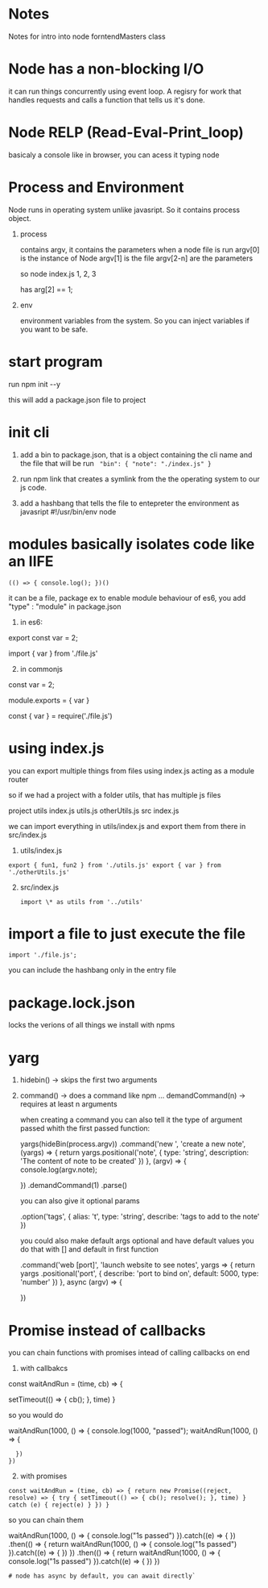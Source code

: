 # Notes

Notes for intro into node forntendMasters class

# Node has a non-blocking I/O

it can run things concurrently using event loop. A regisry for
work that handles requests and calls a function that tells us
it's done.

# Node RELP (Read-Eval-Print_loop)

basicaly a console like in browser, you can acess it typing node

# Process and Environment

Node runs in operating system unlike javasript. So it contains process object.

1.  process

    contains argv, it contains the parameters when a node file is run
    argv[0] is the instance of Node
    argv[1] is the file
    argv[2-n] are the parameters

    so node index.js 1, 2, 3

    has arg[2] == 1;

2.  env

    environment variables from the system. So you can inject variables
    if you want to be safe.

# start program

run npm init --y

this will add a package.json file to project

# init cli

1.  add a bin to package.json, that is a object containing the cli name
    and the file that will be run
    `
"bin": {
"note": "./index.js"
}`

2.  run npm link that creates a symlink from the the operating system
    to our js code.

3.  add a hashbang that tells the file to entepreter the environment as javasript
    #!/usr/bin/env node

# modules basically isolates code like an IIFE

`(() => {
console.log();
})()`

it can be a file, package ex
to enable module behaviour of es6, you add "type" : "module" in package.json

1. in es6:

export const var = 2;

import { var } from './file.js'

2. in commonjs

const var = 2;

module.exports = {
var
}

const { var } = require('./file.js')

# using index.js

you can export multiple things from files using index.js acting as a module router

so if we had a project with a folder utils, that has multiple js files

project
utils
index.js
utils.js
otherUtils.js
src
index.js

we can import everything in utils/index.js and export them from there in src/index.js

1.  utils/index.js

`export { fun1, fun2 } from './utils.js'
    export { var } from './otherUtils.js'`

2.  src/index.js

    `import \* as utils from '../utils'`

# import a file to just execute the file

`import './file.js';`

you can include the hashbang only in the entry file

# package.lock.json

locks the verions of all things we install with npms

# yarg

1. hidebin() -> skips the first two arguments
2. command() -> does a command like npm ...
   demandCommand(n) -> requires at least n arguments

   when creating a command you can also tell it the type of argument passed
   whith the first passed function:

   yargs(hideBin(process.argv))
   .command('new <note>', 'create a new note', (yargs) => {
   return yargs.positional('note', {
   type: 'string',
   description: 'The content of note to be created'
   })
   }, (argv) => {
   console.log(argv.note);

   })
   .demandCommand(1)
   .parse()

   you can also give it optional params

   .option('tags', {
   alias: 't',
   type: 'string',
   describe: 'tags to add to the note'
   })

   you could also make default args optional and have default values
   you do that with [] and default in first function

   .command('web [port]', 'launch website to see notes', yargs => {
   return yargs
   .positional('port', {
   describe: 'port to bind on',
   default: 5000,
   type: 'number'
   })
   }, async (argv) => {

   })

# Promise instead of callbacks

you can chain functions with promises intead of calling callbacks on end

1. with callbakcs

const waitAndRun = (time, cb) => {

setTimeout(() => {
cb();
}, time)
}

so you would do

waitAndRun(1000, () => {
console.log(1000, "passed");
waitAndRun(1000, () => {

      })
    })

2. with promises

`const waitAndRun = (time, cb) => {
return new Promise((reject, resolve) => {
try {
setTimeout(() => {
cb();
resolve();
}, time)
} catch (e) {
reject(e)
}
})
}`

so you can chain them

waitAndRun(1000, () => { console.log("1s passed") }).catch((e) => { })
.then(() => {
return waitAndRun(1000, () => { console.log("1s passed") }).catch((e) => { })
})
.then(() => {
return waitAndRun(1000, () => { console.log("1s passed") }).catch((e) => { })
})

    # node has async by default, you can await directly`

